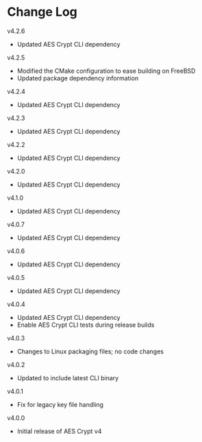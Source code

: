 # Change Log

v4.2.6

- Updated AES Crypt CLI dependency

v4.2.5

- Modified the CMake configuration to ease building on FreeBSD
- Updated package dependency information

v4.2.4

- Updated AES Crypt CLI dependency

v4.2.3

- Updated AES Crypt CLI dependency

v4.2.2

- Updated AES Crypt CLI dependency

v4.2.0

- Updated AES Crypt CLI dependency

v4.1.0

- Updated AES Crypt CLI dependency

v4.0.7

- Updated AES Crypt CLI dependency

v4.0.6

- Updated AES Crypt CLI dependency

v4.0.5

- Updated AES Crypt CLI dependency

v4.0.4

- Updated AES Crypt CLI dependency
- Enable AES Crypt CLI tests during release builds

v4.0.3

- Changes to Linux packaging files; no code changes

v4.0.2

- Updated to include latest CLI binary

v4.0.1

- Fix for legacy key file handling

v4.0.0

- Initial release of AES Crypt v4
